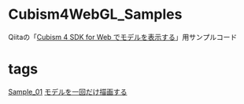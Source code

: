 # Cubism4WebGL_Samples

Qiitaの「[Cubism 4 SDK for Web でモデルを表示する](https://qiita.com/tatsuteb/items/2c00855968acd9f4b7df)」用サンプルコード

# tags

[Sample_01](https://github.com/tatsuteb/Cubism4WebGL_Samples/tree/Sample_01)
[モデルを一回だけ描画する](https://qiita.com/tatsuteb/items/2c00855968acd9f4b7df)
